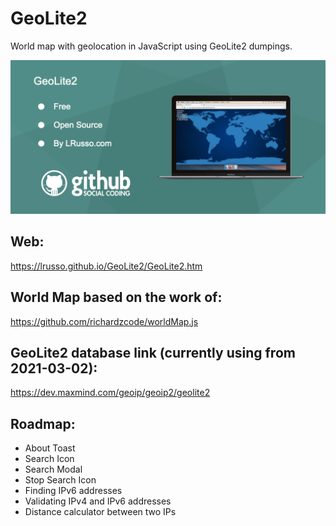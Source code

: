 # GeoLite2

World map with geolocation in JavaScript using GeoLite2 dumpings.

![alt screenshot](https://raw.githubusercontent.com/lrusso/GeoLite2/main/GeoLite2.png)

## Web:

https://lrusso.github.io/GeoLite2/GeoLite2.htm

## World Map based on the work of:

https://github.com/richardzcode/worldMap.js

## GeoLite2 database link (currently using from 2021-03-02):

https://dev.maxmind.com/geoip/geoip2/geolite2

## Roadmap:

* About Toast
* Search Icon
* Search Modal
* Stop Search Icon
* Finding IPv6 addresses
* Validating IPv4 and IPv6 addresses
* Distance calculator between two IPs
